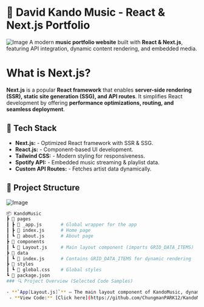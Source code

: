 # 🎵 **David Kando Music - React & Next.js Portfolio**
![Image](https://github.com/user-attachments/assets/eb5a9f3b-4a66-41d4-90f4-dc5ebc17b37d)
A modern **music portfolio website** built with **React & Next.js**, featuring API integration, dynamic content rendering, and embedded media.

# What is Next.js?

**Next.js** is a popular **React framework** that enables **server-side rendering (SSR), static site generation (SSG), and API routes**. It simplifies React development by offering **performance optimizations, routing, and seamless deployment**.

## 🚀 **Tech Stack**

 - **Next.js:** - Optimized React framework with SSR & SSG.
 - **React.js:** - Component-based UI development. 
 - **Tailwind CSS:** - Modern styling for responsiveness. 
 - **Spotify API:** - Embedded music streaming & playlist data.
 - **Custom API Routes:** - Fetches artist data dynamically.


 ## 📁 Project Structure
 ![Image](https://github.com/user-attachments/assets/be13b4e2-99ca-493e-9931-8e8afe4bdd40)
 ```bash
📦 KandoMusic
 ┣ 📂 pages
 ┃ ┣ 📜 _app.js       # Global wrapper for the app
 ┃ ┣ 📜 index.js      # Home page
 ┃ ┗ 📜 about.js      # About page
 ┣ 📂 components
 ┃ ┗ 📜 Layout.js     # Main layout component (imports GRID_DATA_ITEMS)
 ┣ 📂 data
 ┃ ┗ 📜 index.js      # Contains GRID_DATA_ITEMS for dynamic rendering
 ┣ 📂 styles
 ┃ ┗ 📜 global.css    # Global styles
 ┗ 📜 package.json
### 🔍 Project Overview (Selected Code Samples)

- **`App[Layout.js]`** – The main layout component of KandoMusic, dynamically rendering photos by mapping through imported GRID_DATA_ITEMS. It structures the main screen with a grid-based design and interactive links.
  - **View Code:** [Click here](https://github.com/ChungmanPARK12/KandoMusic/tree/1312ac308aaef3e11dfcc0c6b26da638e977c211/src/Layout(App))